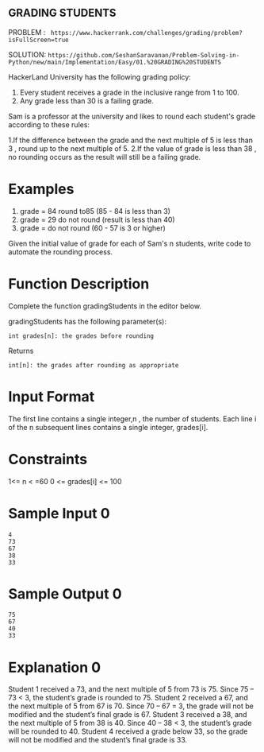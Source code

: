 ## GRADING STUDENTS 

PROBLEM : ``` https://www.hackerrank.com/challenges/grading/problem?isFullScreen=true```

SOLUTION: ```https://github.com/SeshanSaravanan/Problem-Solving-in-Python/new/main/Implementation/Easy/01.%20GRADING%20STUDENTS```

HackerLand University has the following grading policy:

   1. Every student receives a grade in the inclusive range from 1 to 100.
   2. Any grade less than 30 is a failing grade. 
   

Sam is a professor at the university and likes to round each student's grade according to these rules:

  1.If the difference between the grade and the next multiple of 5 is less than 3 , round up to the next multiple of 5.
  2.If the value of grade  is less than 38 , no rounding occurs as the result will still be a failing grade.

# Examples

  1. grade = 84 round to85 (85 - 84 is less than 3)
  2. grade = 29 do not round (result is less than 40)
  3. grade = do not round (60 - 57 is 3 or higher)

Given the initial value of  grade for each of Sam's n students, write code to automate the rounding 
process. 

# Function Description

Complete the function gradingStudents in the editor below.

gradingStudents has the following parameter(s):

    int grades[n]: the grades before rounding

Returns

    int[n]: the grades after rounding as appropriate

# Input Format

The first line contains a single integer,n , the number of students.
Each line i of the n subsequent lines contains a single integer, grades[i].

# Constraints
  
  1<= n < =60
  0 <= grades[i] <= 100
  
# Sample Input 0
```
4
73
67
38
33
```
# Sample Output 0
```
75
67
40
33
```
# Explanation 0

Student 1 received a 73, and the next multiple of 5 from 73 is 75. Since 75 – 73 < 3, the student’s grade is rounded to 75.
Student 2 received a 67, and the next multiple of 5 from 67 is 70. Since 70 – 67 = 3, the grade will not be modified and the student’s final grade is 67.
Student 3 received a 38, and the next multiple of 5 from 38 is 40. Since 40 – 38 < 3, the student’s grade will be rounded to 40.
Student 4 received a grade below 33, so the grade will not be modified and the student’s final grade is 33.
